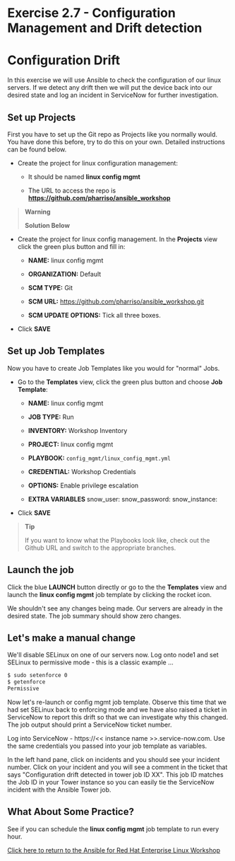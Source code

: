 # Exercise 2.7 - Configuration Management and Drift detection

# Configuration Drift

In this exercise we will use Ansible to check the configuration of our linux servers. If we detect any drift then we will put the device back into our desired state and log an incident in ServiceNow for further investigation.

## Set up Projects

First you have to set up the Git repo as Projects like you normally would. You have done this before, try to do this on your own. Detailed instructions can be found below.

- Create the project for linux configuration management:

  - It should be named **linux config mgmt**

  - The URL to access the repo is **https://github.com/pharriso/ansible_workshop**

> **Warning**
> 
> **Solution Below**

- Create the project for linux config management. In the **Projects** view click the green plus button and fill in:
  
    - **NAME:** linux config mgmt
  
    - **ORGANIZATION:** Default
  
    - **SCM TYPE:** Git
  
    - **SCM URL:** https://github.com/pharriso/ansible_workshop.git

    - **SCM UPDATE OPTIONS:** Tick all three boxes.

- Click **SAVE**

## Set up Job Templates

Now you have to create Job Templates like you would for "normal" Jobs.

  - Go to the **Templates** view, click the green plus button and choose **Job Template**:
    
      - **NAME:** linux config mgmt
    
      - **JOB TYPE:** Run
    
      - **INVENTORY:** Workshop Inventory
    
      - **PROJECT:** linux config mgmt
    
      - **PLAYBOOK:** `config_mgmt/linux_config_mgmt.yml`
    
      - **CREDENTIAL:** Workshop Credentials
    
      - **OPTIONS:** Enable privilege escalation

      - **EXTRA VARIABLES**
         snow_user: <instructor to provide>
         snow_password: <instructor to provide> 
         snow_instance: <instructor to provide>

  - Click **SAVE**

> **Tip**
> 
> If you want to know what the Playbooks look like, check out the Github URL and switch to the appropriate branches.

## Launch the job

Click the blue **LAUNCH** button directly or go to the the **Templates** view and launch the **linux config mgmt** job template by clicking the rocket icon.

We shouldn't see any changes being made. Our servers are already in the desired state. The job summary should show zero changes.

## Let's make a manual change

We'll disable SELinux on one of our servers now. Log onto node1 and set SELinux to permissive mode - this is a classic example ...

```bash
$ sudo setenforce 0
$ getenforce
Permissive
```

Now let's re-launch or config mgmt job template. Observe this time that we had set SELinux back to enforcing mode and we have also raised a ticket in ServiceNow to report this drift so that we can investigate why this changed. The job output should print a ServiceNow ticket number.

Log into ServiceNow - https://<< instance name >>.service-now.com. Use the same credentials you passed into your job template as variables.

In the left hand pane, click on incidents and you should see your incident number. Click on your incident and you will see a comment in the ticket that says "Configuration drift detected in tower job ID XX". This job ID matches the Job ID in your Tower instance so you can easily tie the ServiceNow incident with the Ansible Tower job.

## What About Some Practice?

See if you can schedule the **linux config mgmt** job template to run every hour.

[Click here to return to the Ansible for Red Hat Enterprise Linux Workshop](../README.md#section-2---ansible-tower-exercises)
